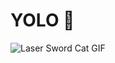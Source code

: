 # YOLO 🌠


![Laser Sword Cat GIF](https://github.com/user-attachments/assets/2e5c5a4e-9d3a-4a3d-8e7b-66f25cba20fa)
